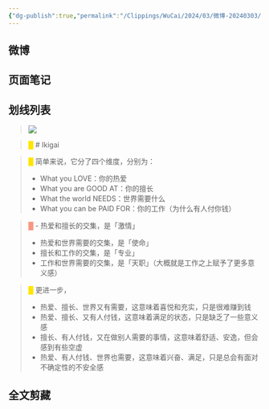 ```yaml
---
{"dg-publish":true,"permalink":"/Clippings/WuCai/2024/03/微博-20240303/"}
---
```



## 微博 

## 页面笔记


## 划线列表
> ![](https://g1proxy.wimg.site/sjBN7868Rxat5oWbwCFKg4-C67fYF87iONLR2CKP7buo=/https://wx2.sinaimg.cn/orj360/6272954cly1hff5bd9e4yj20xc0xcdoc.jpg) 

> <font color="#FFE500">█  </font># Ikigai

> <font color="#FFE500">█  </font>简单来说，它分了四个维度，分别为：
> - What you LOVE：你的热爱
> - What you are GOOD AT：你的擅长
> - What the world NEEDS：世界需要什么
> - What you can be PAID FOR：你的工作（为什么有人付你钱）

> <font color="#F89781">█  </font>- 热爱和擅长的交集，是「激情」
> - 热爱和世界需要的交集，是「使命」
> - 擅长和工作的交集，是「专业」
> - 工作和世界需要的交集，是「天职」（大概就是工作之上赋予了更多意义感）

> <font color="#FFE500">█  </font>更进一步，
> - 热爱、擅长、世界又有需要，这意味着喜悦和充实，只是很难赚到钱
> - 热爱、擅长、又有人付钱，这意味着满足的状态，只是缺乏了一些意义感
> - 擅长、有人付钱，又在做别人需要的事情，这意味着舒适、安逸，但会感到有些空虚
> - 热爱、有人付钱、世界也需要，这意味着兴奋、满足，只是总会有面对不确定性的不安全感


## 全文剪藏

